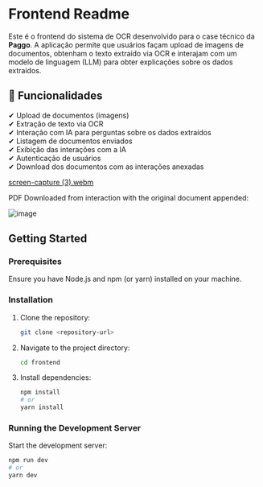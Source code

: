 # Frontend Readme

Este é o frontend do sistema de OCR desenvolvido para o case técnico da **Paggo**. A aplicação permite que usuários façam upload de imagens de documentos, obtenham o texto extraído via OCR e interajam com um modelo de linguagem (LLM) para obter explicações sobre os dados extraídos.  

## 🚀 Funcionalidades  
✔ Upload de documentos (imagens)  
✔ Extração de texto via OCR  
✔ Interação com IA para perguntas sobre os dados extraídos  
✔ Listagem de documentos enviados  
✔ Exibição das interações com a IA  
✔ Autenticação de usuários  
✔ Download dos documentos com as interações anexadas


[screen-capture (3).webm](https://github.com/user-attachments/assets/57b7c8b6-3b7f-4f84-8d94-787777fba838)


PDF Downloaded from interaction with the original document appended:

![image](https://github.com/user-attachments/assets/7a99174a-bdf0-4d8e-b1c6-7a7537ad1d96)

## Getting Started

### Prerequisites

Ensure you have Node.js and npm (or yarn) installed on your machine.

### Installation

1. Clone the repository:
   ```bash
   git clone <repository-url>
   ```

2. Navigate to the project directory:
   ```bash
   cd frontend
   ```

3. Install dependencies:
   ```bash
   npm install
   # or
   yarn install
   ```

### Running the Development Server

Start the development server:
```bash
npm run dev
# or
yarn dev
```
